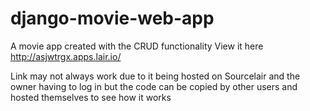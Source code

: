 # django-movie-web-app
A movie app created with the CRUD functionality
View it here http://asjwtrgx.apps.lair.io/

Link may not always work due to it being hosted on Sourcelair and the owner having to log in but the code can be copied by other users and hosted themselves to see how it works
